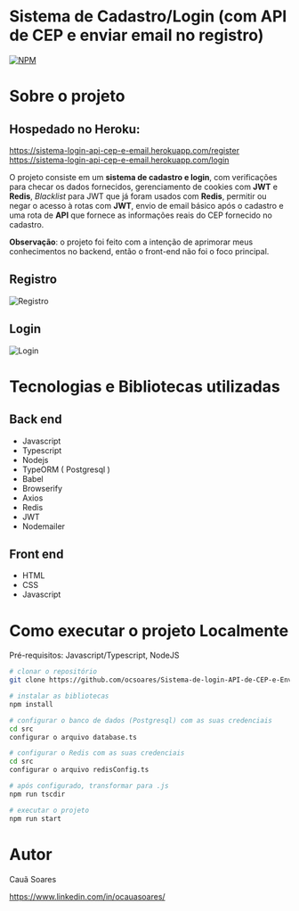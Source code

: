 # Sistema de Cadastro/Login (com API de CEP e enviar email no registro)
[![NPM](https://img.shields.io/npm/l/react)](https://github.com/neliocursos/exemplo-readme/blob/main/LICENSE) 

# Sobre o projeto

## Hospedado no Heroku:<br>
https://sistema-login-api-cep-e-email.herokuapp.com/register <br>
https://sistema-login-api-cep-e-email.herokuapp.com/login

O projeto consiste em um **sistema de cadastro e login**, com verificações para checar os dados fornecidos, gerenciamento de cookies com **JWT** e **Redis**, *Blacklist* para JWT que já foram usados com **Redis**, permitir ou negar o acesso à rotas com **JWT**, envio de email básico após o cadastro e uma rota de **API** que fornece as informações reais do CEP fornecido no cadastro.

**Observação**: o projeto foi feito com a intenção de aprimorar meus conhecimentos no backend, então o front-end não foi o foco principal.

## Registro
![Registro](https://github.com/ocsoares/Sistema-de-login-API-de-CEP-e-Enviar-email-DeployHeroku/assets/registro.jpg)

## Login
![Login](https://github.com/ocsoares/Sistema-de-login-API-de-CEP-e-Enviar-email-DeployHeroku/assets/login.jpg)

# Tecnologias e Bibliotecas utilizadas
## Back end
- Javascript
- Typescript
- Nodejs
- TypeORM ( Postgresql )
- Babel
- Browserify
- Axios
- Redis
- JWT
- Nodemailer
## Front end
- HTML
- CSS
- Javascript
# Como executar o projeto **Localmente**

Pré-requisitos: Javascript/Typescript, NodeJS

```bash
# clonar o repositório
git clone https://github.com/ocsoares/Sistema-de-login-API-de-CEP-e-Enviar-email-DeployHeroku

# instalar as bibliotecas
npm install

# configurar o banco de dados (Postgresql) com as suas credenciais
cd src
configurar o arquivo database.ts

# configurar o Redis com as suas credenciais
cd src
configurar o arquivo redisConfig.ts

# após configurado, transformar para .js
npm run tscdir

# executar o projeto
npm run start
```

# Autor

Cauã Soares

https://www.linkedin.com/in/ocauasoares/